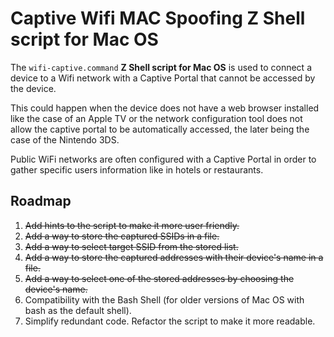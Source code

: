 # Captive Wifi MAC Spoofing Z Shell script for Mac OS

The ``wifi-captive.command`` **Z Shell script for Mac OS** is used to connect a device to a Wifi network with a Captive Portal that cannot be accessed by the device.

This could happen when the device does not have a web browser installed like the case of an Apple TV or the network configuration tool does not allow the captive portal to be automatically accessed, the later being the case of the Nintendo 3DS.

Public WiFi networks are often configured with a Captive Portal in order to gather specific users information like in hotels or restaurants.

## Roadmap

1. ~~Add hints to the script to make it more user friendly.~~
2. ~~Add a way to store the captured SSIDs in a file.~~
3. ~~Add a way to select target SSID from the stored list.~~
4. ~~Add a way to store the captured addresses with their device's name in a file.~~
5. ~~Add a way to select one of the stored addresses by choosing the device's name.~~
6. Compatibility with the Bash Shell (for older versions of Mac OS with bash as the default shell).
7. Simplify redundant code. Refactor the script to make it more readable.